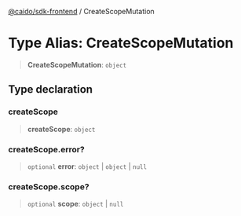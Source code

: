 [@caido/sdk-frontend](../index.md) / CreateScopeMutation

# Type Alias: CreateScopeMutation

> **CreateScopeMutation**: `object`

## Type declaration

### createScope

> **createScope**: `object`

### createScope.error?

> `optional` **error**: `object` \| `object` \| `null`

### createScope.scope?

> `optional` **scope**: `object` \| `null`
